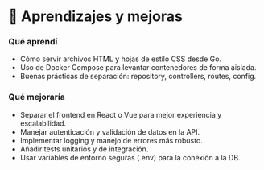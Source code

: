 # 🔹 Aprendizajes y mejoras
### Qué aprendí

- Cómo servir archivos HTML y hojas de estilo CSS desde Go.
- Uso de Docker Compose para levantar contenedores de forma aislada.
- Buenas prácticas de separación: repository, controllers, routes, config.

### Qué mejoraría
- Separar el frontend en React o Vue para mejor experiencia y escalabilidad.
- Manejar autenticación y validación de datos en la API.
- Implementar logging y manejo de errores más robusto.
- Añadir tests unitarios y de integración.
- Usar variables de entorno seguras (.env) para la conexión a la DB.
